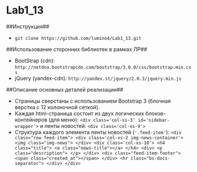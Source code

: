 Lab1_13
=======
##Инструкция##
* `git clone https://github.com/lumino4/Lab1_13.git`

##Использование сторонних библиотек в рамках ЛР##
* BootStrap (cdn): `http://netdna.bootstrapcdn.com/bootstrap/3.0.0/css/bootstrap.min.css`
* jQuery (yandex-cdn): `http://yandex.st/jquery/2.0.3/jquery.min.js`

##Описание основных деталей реализации##
* Страницы сверстаны с использованием Bootstrap 3 (блочная верстка с 12 колоночной сеткой). 
* Каждая html-страница состоит из двух логических блоков-контейнеров (для меню):
`<div class='col-xs-3' id='sidebar-wrapper'>` и ленты новостей: `<div class='col-xs-9'>`
* Структура каждого элемента ленты новостей (`'.feed-item'`):
                  `<div class="row feed-item">
                        <div class='col-xs-2 img-news-container'>
                            <img class="img-news">
                        </div>
                        <div class='col-xs-10'>
                            <h4 class="title">
                                <a class="news-title"></a>
                            </h4>
                            <div>
                                <p class="description">
                                </p>
                            </div>
                            <div class="feed-item-footer">
                                <span class="created_at"></span>
                            </div>
                            <hr class="bs-docs-separator">
                        </div>
                    </div>`
